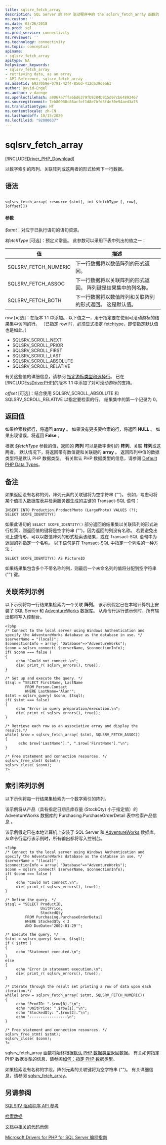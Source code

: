 ```yaml
---
title: sqlsrv_fetch_array
description: SQL Server 的 PHP 驱动程序中的 the sqlsrv_fetch_array 函数的 API 参考。
ms.custom: ''
ms.date: 03/26/2018
ms.prod: sql
ms.prod_service: connectivity
ms.reviewer: ''
ms.technology: connectivity
ms.topic: conceptual
apiname:
- sqlsrv_fetch_array
apitype: NA
helpviewer_keywords:
- sqlsrv_fetch_array
- retrieving data, as an array
- API Reference, sqlsrv_fetch_array
ms.assetid: 69270b9e-0791-42f4-856d-412da39dea63
author: David-Engel
ms.author: v-daenge
ms.openlocfilehash: a9067a7ffa6bd6379fb9384b915d07cb64893467
ms.sourcegitcommit: 7eb80038c86acfef1d8e7bfd5f4e30e94aed3a75
ms.translationtype: HT
ms.contentlocale: zh-CN
ms.lasthandoff: 10/15/2020
ms.locfileid: "92080637"
---
```

# <a name="sqlsrv_fetch_array"></a>sqlsrv_fetch_array
[!INCLUDE[Driver_PHP_Download](../../includes/driver_php_download.md)]

以数字索引的阵列、关联阵列或这两者的形式检索下一行数据。  
  
## <a name="syntax"></a>语法  
  
```  
  
sqlsrv_fetch_array( resource $stmt[, int $fetchType [, row[, ]offset]])  
```  
  
#### <a name="parameters"></a>参数  
*$stmt*：对应于已执行语句的语句资源。  
  
*$fetchType* [可选]：预定义常量。 此参数可以采用下表中列出的值之一：  
  
|值|描述|  
|---------|---------------|  
|SQLSRV_FETCH_NUMERIC|下一行数据将以数值阵列的形式返回。|  
|SQLSRV_FETCH_ASSOC|下一行数据将以关联阵列的形式返回。 阵列键是结果集中的列名称。|  
|SQLSRV_FETCH_BOTH|下一行数据将以数值阵列和关联阵列的形式返回。 这是默认值。|  
  
*row* [可选]：在版本 1.1 中添加。 以下值之一，用于指定要在使用可滚动游标的结果集中访问的行。 （已指定 row 时，必须显式指定 fetchtype，即使指定默认值也是如此。）   
  
-   SQLSRV_SCROLL_NEXT  
-   SQLSRV_SCROLL_PRIOR  
-   SQLSRV_SCROLL_FIRST  
-   SQLSRV_SCROLL_LAST  
-   SQLSRV_SCROLL_ABSOLUTE  
-   SQLSRV_SCROLL_RELATIVE  
  
有关这些值的详细信息，请参阅 [指定游标类型和选择行](../../connect/php/specifying-a-cursor-type-and-selecting-rows.md)。 已在 [!INCLUDE[ssDriverPHP](../../includes/ssdriverphp_md.md)]的版本 1.1 中添加了对可滚动游标的支持。  
  
*offset* [可选]：结合使用 SQLSRV_SCROLL_ABSOLUTE 和 SQLSRV_SCROLL_RELATIVE 以指定要检索的行。 结果集中的第一个记录为 0。  
  
## <a name="return-value"></a>返回值  
如果检索数据行，将返回 **array** 。 如果没有更多要检索的行，将返回 **NULL** 。 如果出现错误，将返回 **False** 。  
  
根据 *$fetchType* 参数的值，返回的 **阵列** 可以是数字索引的 **阵列**、关联 **阵列**或这两者。 默认情况下，将返回带有数值键和关联键的 **array** 。 返回阵列中值的数据类型将是默认 PHP 数据类型。 有关默认 PHP 数据类型的信息，请参阅 [Default PHP Data Types](../../connect/php/default-php-data-types.md)。  
  
## <a name="remarks"></a>备注  
如果返回没有名称的列，阵列元素的关联键将为空字符串 ("")。 例如，考虑可将某个值插入数据库表并检索服务器生成的主键的 Transact-SQL 语句：  
  
```
INSERT INTO Production.ProductPhoto (LargePhoto) VALUES (?);  
SELECT SCOPE_IDENTITY()
```
  
如果此语句的 `SELECT SCOPE_IDENTITY()` 部分返回的结果集以关联阵列的形式进行检索，则返回值的键将是空字符串 ("")，因为返回的列没有名称。 若要避免出现上述情形，可以以数值阵列的形式检索该结果，或在 Transact-SQL 语句中为返回的列指定一个名称。 以下语句是在 Transact-SQL 中指定一个列名的一种方法：  
  
```
SELECT SCOPE_IDENTITY() AS PictureID
```
  
如果结果集包含多个不带名称的列，则最后一个未命名列的值将分配到空字符串 ("") 键。  
  
## <a name="associative-array-example"></a>关联阵列示例  
以下示例将每一行结果集检索为一个关联 **阵列**。 该示例假定已在本地计算机上安装了 SQL Server 和 [AdventureWorks](https://github.com/Microsoft/sql-server-samples/tree/master/samples/databases/adventure-works) 数据库。 从命令行运行该示例时，所有输出都将写入控制台。  
  
```  
<?php  
/* Connect to the local server using Windows Authentication and  
specify the AdventureWorks database as the database in use. */  
$serverName = "(local)";  
$connectionInfo = array( "Database"=>"AdventureWorks");  
$conn = sqlsrv_connect( $serverName, $connectionInfo);  
if( $conn === false )  
{  
     echo "Could not connect.\n";  
     die( print_r( sqlsrv_errors(), true));  
}  
  
/* Set up and execute the query. */  
$tsql = "SELECT FirstName, LastName  
         FROM Person.Contact  
         WHERE LastName='Alan'";  
$stmt = sqlsrv_query( $conn, $tsql);  
if( $stmt === false)  
{  
     echo "Error in query preparation/execution.\n";  
     die( print_r( sqlsrv_errors(), true));  
}  
  
/* Retrieve each row as an associative array and display the results.*/  
while( $row = sqlsrv_fetch_array( $stmt, SQLSRV_FETCH_ASSOC))  
{  
      echo $row['LastName'].", ".$row['FirstName']."\n";  
}  
  
/* Free statement and connection resources. */  
sqlsrv_free_stmt( $stmt);  
sqlsrv_close( $conn);  
?>  
```  
  
## <a name="indexed-array-xample"></a>索引阵列示例  
以下示例将每一行结果集检索为一个数字索引的阵列。  
  
该示例将从产品（具有指定日期且库存量 (StockQty) 小于指定值）的 AdventureWorks 数据库的 Purchasing.PurchaseOrderDetail 表中检索产品信息 。  
  
该示例假定已在本地计算机上安装了 SQL Server 和 [AdventureWorks](https://github.com/Microsoft/sql-server-samples/tree/master/samples/databases/adventure-works) 数据库。 从命令行运行该示例时，所有输出都将写入控制台。  
  
```  
<?php  
/* Connect to the local server using Windows Authentication and  
specify the AdventureWorks database as the database in use. */  
$serverName = "(local)";  
$connectionInfo = array( "Database"=>"AdventureWorks");  
$conn = sqlsrv_connect( $serverName, $connectionInfo);  
if( $conn === false )  
{  
     echo "Could not connect.\n";  
     die( print_r( sqlsrv_errors(), true));  
}  
  
/* Define the query. */  
$tsql = "SELECT ProductID,  
                UnitPrice,  
                StockedQty   
         FROM Purchasing.PurchaseOrderDetail  
         WHERE StockedQty < 3   
         AND DueDate='2002-01-29'";  
  
/* Execute the query. */  
$stmt = sqlsrv_query( $conn, $tsql);  
if ( $stmt )  
{  
     echo "Statement executed.\n";  
}   
else   
{  
     echo "Error in statement execution.\n";  
     die( print_r( sqlsrv_errors(), true));  
}  
  
/* Iterate through the result set printing a row of data upon each  
iteration.*/  
while( $row = sqlsrv_fetch_array( $stmt, SQLSRV_FETCH_NUMERIC))  
{  
     echo "ProdID: ".$row[0]."\n";  
     echo "UnitPrice: ".$row[1]."\n";  
     echo "StockedQty: ".$row[2]."\n";  
     echo "-----------------\n";  
}  
  
/* Free statement and connection resources. */  
sqlsrv_free_stmt( $stmt);  
sqlsrv_close( $conn);  
?>  
```  
  
sqlsrv_fetch_array 函数将始终根据[默认 PHP 数据类型](../../connect/php/default-php-data-types.md)返回数据。 有关如何指定 PHP 数据类型的信息，请参阅[如何：指定 PHP 数据类型](../../connect/php/how-to-specify-php-data-types.md)。  
  
如果检索没有名称的字段，阵列元素的关联键将为空字符串 ("")。 有关详细信息，请参阅 [sqlsrv_fetch_array](../../connect/php/sqlsrv-fetch-array.md)。  
  
## <a name="see-also"></a>另请参阅  
[SQLSRV 驱动程序 API 参考](../../connect/php/sqlsrv-driver-api-reference.md)

[检索数据](../../connect/php/retrieving-data.md)

[文档中相关的代码示例](../../connect/php/about-code-examples-in-the-documentation.md)

[Microsoft Drivers for PHP for SQL Server 编程指南](../../connect/php/programming-guide-for-php-sql-driver.md)
  
